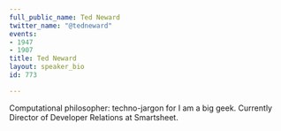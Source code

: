 ```yaml
---
full_public_name: Ted Neward
twitter_name: "@tedneward"
events:
- 1947
- 1907
title: Ted Neward
layout: speaker_bio
id: 773

---
```

Computational philosopher: techno-jargon for I am a big geek. Currently Director of Developer Relations at Smartsheet.